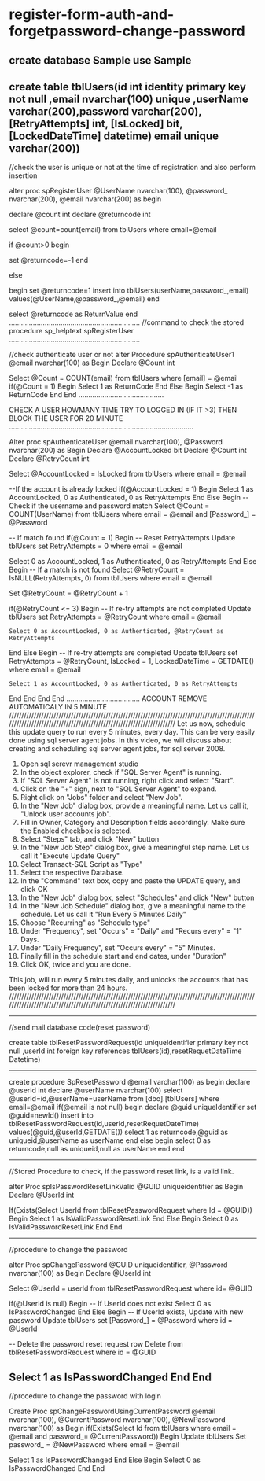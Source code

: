 # register-form-auth-and-forgetpassword-change-password
create database Sample
use Sample
------------------------------------
create table tblUsers(id int identity primary key not null ,email nvarchar(100) unique
,userName varchar(200),password varchar(200), [RetryAttempts] int,
 [IsLocked] bit,
 [LockedDateTime] datetime)
email unique varchar(200))
------------------------------------
//check the user  is unique or not at the time of registration and also perform insertion 

 alter proc spRegisterUser
@UserName nvarchar(100),
@password_ nvarchar(200),
@email nvarchar(200)
as
begin

declare @count int
declare @returncode int

select @count=count(email) from tblUsers
 where email=@email

 if @count>0
 begin

 set @returncode=-1
 end

 else

 begin
 set @returncode=1
 insert into tblUsers(userName,password_,email) values(@UserName,@password_,@email)
 end

 select @returncode as ReturnValue
 end
 ..................................................................
 //command to check the stored procedure sp_helptext spRegisterUser
 ..................................................................

//check authenticate user or not
alter Procedure spAuthenticateUser1
@email nvarchar(100)
as
Begin
 Declare @Count int
 
 Select @Count = COUNT(email) from tblUsers
 where [email] = @email 
 if(@Count = 1)
 Begin
  Select 1 as ReturnCode
 End
 Else
 Begin
  Select -1 as ReturnCode
 End
End
...........................................

CHECK A USER HOWMANY TIME TRY TO LOGGED IN   (IF IT >3) THEN BLOCK THE USER FOR 20 MINUTE
.............................................................................................


 Alter proc spAuthenticateUser
@email nvarchar(100),
@Password nvarchar(200)
as
Begin
 Declare @AccountLocked bit
 Declare @Count int
 Declare @RetryCount int
 
 Select @AccountLocked = IsLocked
 from tblUsers where email = @email
  
 --If the account is already locked
 if(@AccountLocked = 1)
 Begin
  Select 1 as AccountLocked, 0 as Authenticated, 0 as RetryAttempts
 End
 Else
 Begin
  -- Check if the username and password match
  Select @Count = COUNT(UserName) from tblUsers
  where email = @email and [Password_] = @Password
  
  -- If match found
  if(@Count = 1)
  Begin
   -- Reset RetryAttempts 
   Update tblUsers set RetryAttempts = 0
   where email = @email
       
   Select 0 as AccountLocked, 1 as Authenticated, 0 as RetryAttempts
  End
  Else
  Begin
   -- If a match is not found
   Select @RetryCount = IsNULL(RetryAttempts, 0)
   from tblUsers
   where email = @email
   
   Set @RetryCount = @RetryCount + 1
   
   if(@RetryCount <= 3)
   Begin
    -- If re-try attempts are not completed
    Update tblUsers set RetryAttempts = @RetryCount
    where email = @email 
    
    Select 0 as AccountLocked, 0 as Authenticated, @RetryCount as RetryAttempts
   End
   Else
   Begin
    -- If re-try attempts are completed
    Update tblUsers set RetryAttempts = @RetryCount,
    IsLocked = 1, LockedDateTime = GETDATE()
    where email = @email

    Select 1 as AccountLocked, 0 as Authenticated, 0 as RetryAttempts
   End
  End
 End
End
.....................................
ACCOUNT REMOVE AUTOMATICALY IN 5 MINUTE
//////////////////////////////////////////////////////////////////////////////////////////////////////////////////////////////////////////////////////////////////////
Let us now, schedule this update query to run every 5 minutes, every day. This can be very easily done using sql server agent jobs. In this video, we will discuss about creating and scheduling sql server agent jobs, for sql server 2008.
1. Open sql serevr management studio
2. In the object explorer, check if "SQL Server Agent" is running.
3. If "SQL Server Agent" is not running, right click and select "Start".
4. Click on the "+" sign, next to "SQL Server Agent" to expand.
5. Right click on "Jobs" folder and select "New Job".
6. In the "New Job" dialog box, provide a meaningful name. Let us call it, "Unlock user accounts job".
7. Fill in Owner, Category and Description fields accordingly. Make sure the Enabled checkbox is selected.
8. Select "Steps" tab, and click "New" button
9. In the "New Job Step" dialog box, give a meaningful step name. Let us call it "Execute Update Query"
10. Select Transact-SQL Script as "Type"
11. Select the respective Database.
12. In the "Command" text box, copy and paste the UPDATE query, and click OK
13. In the "New Job" dialog box, select "Schedules" and click "New" button
14. In the "New Job Schedule" dialog box, give a meaningful name to the schedule. Let us call it "Run Every 5 Minutes Daily"
15. Choose "Recurring" as "Schedule type"
16. Under "Frequency", set "Occurs" = "Daily" and "Recurs every" = "1" Days.
17. Under "Daily Frequency", set "Occurs every" = "5" Minutes.
18. Finally fill in the schedule start and end dates, under "Duration"
19. Click OK, twice and you are done.

This job, will run every 5 minutes daily, and unlocks the accounts that has been locked for more than 24 hours.
//////////////////////////////////////////////////////////////////////////////////////////////////////////////////////////////////////////////////////////////////////

---------------------------------------------------

//send mail database code(reset password)

create table tblResetPasswordRequest(id uniqueIdentifier  primary key not null ,userId int foreign key references tblUsers(id),resetRequetDateTime Datetime)

----------------------------------------------

create procedure SpResetPassword 
@email varchar(100)
as
begin
declare @userId int
declare @userName nvarchar(100)
select @userId=id,@userName=userName from [dbo].[tblUsers] where email=@email
if(@email is not null)
begin
declare @guid uniqueIdentifier 
set @guid=newId()
insert into tblResetPasswordRequest(id,userId,resetRequetDateTime) values(@guid,@userId,GETDATE())
 select 1 as returncode,@guid as uniqueid,@userName as userName
end
else
begin
select 0 as returncode,null as uniqueid,null as userName
end
end

----------------------------------
//Stored Procedure to check, if the password reset link, is a valid link.


alter Proc spIsPasswordResetLinkValid 
@GUID uniqueidentifier
as
Begin
 Declare @UserId int
 
 If(Exists(Select UserId from tblResetPasswordRequest where Id = @GUID))
 Begin
  Select 1 as IsValidPasswordResetLink
 End
 Else
 Begin
  Select 0 as IsValidPasswordResetLink
 End
End

---------------------------------
//procedure to change the password 

alter Proc spChangePassword
@GUID uniqueidentifier,
@Password nvarchar(100)
as
Begin
 Declare @UserId int
 
 Select @UserId = userId 
 from tblResetPasswordRequest
 where id= @GUID
 
 if(@UserId is null)
 Begin
  -- If UserId does not exist
  Select 0 as IsPasswordChanged
 End
 Else
 Begin
  -- If UserId exists, Update with new password
  Update tblUsers set
  [Password_] = @Password
  where id = @UserId
  
  -- Delete the password reset request row 
  Delete from tblResetPasswordRequest
  where id = @GUID
  
  Select 1 as IsPasswordChanged
 End
End
-----------

//procedure to change the password with login

Create Proc spChangePasswordUsingCurrentPassword
@email nvarchar(100),
@CurrentPassword nvarchar(100),
@NewPassword nvarchar(100)
as
Begin
 if(Exists(Select Id from tblUsers 
     where email  = @email 
     and password_= @CurrentPassword))
 Begin
  Update tblUsers
  Set password_ = @NewPassword
  where email = @email
  
  Select 1 as IsPasswordChanged
 End
 Else
 Begin
  Select 0 as IsPasswordChanged
 End
End

